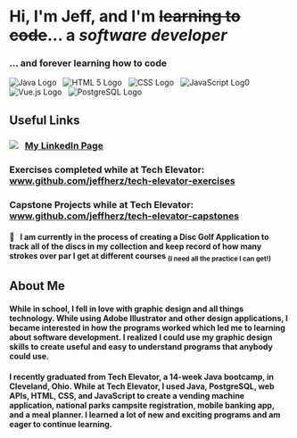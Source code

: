 
# Hi, I'm **Jeff**, and I'm ~~learning to code~~... a *_software developer_*
### ... and forever learning how to code
 
<!--icons-->
![Java Logo](https://img.shields.io/badge/Java-ED8B00?style=for-the-badge&logo=java&logoColor=white) &nbsp; ![HTML 5 Logo](https://img.shields.io/badge/HTML5-E34F26?style=for-the-badge&logo=html5&logoColor=white) &nbsp; ![CSS Logo](https://img.shields.io/badge/CSS-239120?&style=for-the-badge&logo=css3&logoColor=white) &nbsp; ![JavaScript Log0](https://img.shields.io/badge/JavaScript-F7DF1E?style=for-the-badge&logo=javascript&logoColor=black) &nbsp; ![Vue.js Logo](https://img.shields.io/badge/Vue.js-35495E?style=for-the-badge&logo=vue-dot-js&logoColor=4FC08D) &nbsp; ![PostgreSQL Logo](https://img.shields.io/badge/PostgreSQL-316192?style=for-the-badge&logo=postgresql&logoColor=white)

## Useful Links
### 	<img src="https://img.shields.io/badge/LinkedIn-0077B5?style=for-the-badge&logo=linkedin&logoColor=white" /> &nbsp; [My LinkedIn Page](www.linkedin.com/in/jeffreyherz)
### Exercises completed while at Tech Elevator: www.github.com/jeffherz/tech-elevator-exercises
### Capstone Projects while at Tech Elevator: www.github.com/jeffherz/tech-elevator-capstones

#### 🥏  &nbsp; I am currently in the process of creating a Disc Golf Application to track all of the discs in my collection and keep record of how many strokes over par I get at different courses <sub>(I need all the practice I can get!)</sub>

## About Me
#### While in school, I fell in love with graphic design and all things technology.  While using Adobe Illustrator and other design applications, I became interested in how the programs worked which led me to learning about software development.  I realized I could use my graphic design skills to create useful and easy to understand programs that anybody could use.  

#### I recently graduated from Tech Elevator, a 14-week Java bootcamp, in Cleveland, Ohio.  While at Tech Elevator, I used Java, PostgreSQL, web APIs, HTML, CSS, and JavaScript to create a vending machine application, national parks campsite registration, mobile banking app, and a meal planner. I learned a lot of new and exciting programs and am eager to continue learning.
<!--
**jeffherz/jeffherz** is a ✨ _special_ ✨ repository because its `README.md` (this file) appears on your GitHub profile.

Here are some ideas to get you started:

- 🔭 I’m currently working on ...
- 🌱 I’m currently learning ...
- 👯 I’m looking to collaborate on ...
- 🤔 I’m looking for help with ...
- 💬 Ask me about ...
- 📫 How to reach me: ...
- 😄 Pronouns: ...
- ⚡ Fun fact: ...
-->
